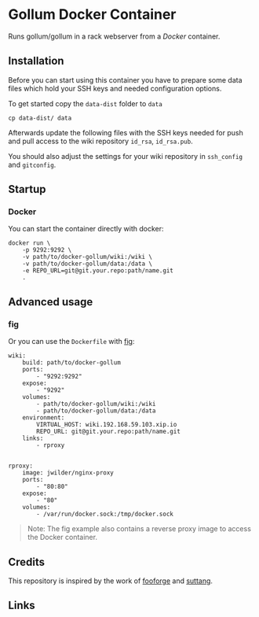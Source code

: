 # Gollum Docker Container

Runs gollum/gollum in a rack webserver from a *Docker* container.


Installation
------------

Before you can start using this container you have to prepare some data files which hold your SSH keys and 
needed configuration options.

To get started copy the `data-dist` folder to `data`

    cp data-dist/ data

Afterwards update the following files with the SSH keys needed for push and pull access to the wiki repository 
`id_rsa`, `id_rsa.pub`.

You should also adjust the settings for your wiki repository in `ssh_config` and `gitconfig`.


Startup
-------

### Docker

You can start the container directly with docker:

    docker run \
        -p 9292:9292 \
        -v path/to/docker-gollum/wiki:/wiki \
        -v path/to/docker-gollum/data:/data \
        -e REPO_URL=git@git.your.repo:path/name.git
        .


Advanced usage
--------------

### fig

Or you can use the `Dockerfile` with [fig](http://www.fig.sh):

``` 
wiki:
    build: path/to/docker-gollum
    ports: 
        - "9292:9292"
    expose:
        - "9292"
    volumes:
        - path/to/docker-gollum/wiki:/wiki
        - path/to/docker-gollum/data:/data
    environment:
        VIRTUAL_HOST: wiki.192.168.59.103.xip.io
        REPO_URL: git@git.your.repo:path/name.git
    links:
        - rproxy
        
        
rproxy:
    image: jwilder/nginx-proxy
    ports:
        - "80:80"
    expose:
        - "80"
    volumes:
        - /var/run/docker.sock:/tmp/docker.sock
```

> Note: The fig example also contains a reverse proxy image to access the Docker container.

Credits
-------

This repository is inspired by the work of [fooforge](https://github.com/fooforge/docker-gollum) and 
[suttang](https://github.com/suttang/docker-gollum).



Links
-----



